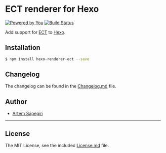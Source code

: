 # ECT renderer for Hexo

[![Powered by You](http://sapegin.github.io/powered-by-you/badge.svg)](http://sapegin.github.io/powered-by-you/)
[![Build Status](https://travis-ci.org/sapegin/hexo-renderer-ect.png)](https://travis-ci.org/sapegin/hexo-renderer-ect)

Add support for [ECT](http://ectjs.com/) to [Hexo](http://hexo.io/).

## Installation

``` bash
$ npm install hexo-renderer-ect --save
```

## Changelog

The changelog can be found in the [Changelog.md](Changelog.md) file.

## Author

* [Artem Sapegin](http://sapegin.me/)

---

## License

The MIT License, see the included [License.md](License.md) file.
